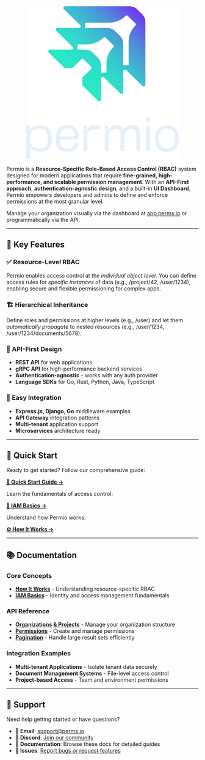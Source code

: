 <div style="text-align: center;">
    <img src="./assets/transparentLogoSquare.png" alt="My Image" width="400" height="400">
</div>

Permio is a **Resource-Specific Role-Based Access Control (RBAC)** system designed for modern applications that require **fine-grained, high-performance, and scalable permission management**. With an **API-First approach**, **authentication-agnostic design**, and a built-in **UI Dashboard**, Permio empowers developers and admins to define and enforce permissions at the most granular level.

Manage your organization visually via the dashboard at [app.perms.io](https://app.perms.io) or programmatically via the API.

---

## 🔧 Key Features

### ✅ Resource-Level RBAC
Permio enables access control at the *individual object level*. You can define access rules for *specific instances* of data (e.g., /project/42, /user/1234), enabling secure and flexible permissioning for complex apps.

### 🏗️ Hierarchical Inheritance
Define roles and permissions at higher levels (e.g., /user) and let them *automatically propagate* to nested resources (e.g., /user/1234, /user/1234/documents/5678).

### 🔌 API-First Design
- **REST API** for web applications
- **gRPC API** for high-performance backend services
- **Authentication-agnostic** - works with any auth provider
- **Language SDKs** for Go, Rust, Python, Java, TypeScript

### 🎯 Easy Integration
- **Express.js, Django, Go** middleware examples
- **API Gateway** integration patterns
- **Multi-tenant** application support
- **Microservices** architecture ready

---

## 🚀 Quick Start

Ready to get started? Follow our comprehensive guide:

**[📖 Quick Start Guide →](./quickstart.md)**

Learn the fundamentals of access control:

**[🔐 IAM Basics →](./iam-basics.md)**

Understand how Permio works:

**[⚙️ How It Works →](./how-it-works.md)**

---

## 📚 Documentation

### Core Concepts
- **[How It Works](./how-it-works.md)** - Understanding resource-specific RBAC
- **[IAM Basics](./iam-basics.md)** - Identity and access management fundamentals

### API Reference
- **[Organizations & Projects](./api-reference/organizations.md)** - Manage your organization structure
- **[Permissions](./api-reference/permissions.md)** - Create and manage permissions
- **[Pagination](./api-reference/pagination.md)** - Handle large result sets efficiently

### Integration Examples
- **Multi-tenant Applications** - Isolate tenant data securely
- **Document Management Systems** - File-level access control
- **Project-based Access** - Team and environment permissions

---

## 💬 Support

Need help getting started or have questions?

- **📧 Email**: [support@perms.io](mailto:support@perms.io)
- **💬 Discord**: [Join our community](https://discord.gg/permio)
- **📖 Documentation**: Browse these docs for detailed guides
- **🐛 Issues**: [Report bugs or request features](https://github.com/permio/permio/issues)

